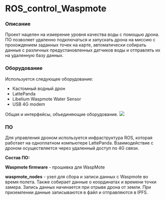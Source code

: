 # ROS_control_Waspmote

### Описание
Проект нацелен на измерение уровня качества воды с помощью дрона. ПО позволяет удаленно подключаться и запускать дрона на миссию с прохождением заданных точек на карте, автоматически собирать данные с различных предустановленных датчиков воды и отправлять их на удаленную базу данных.

### Оборудование
Используется следующее оборудование: </br>
- Кастомный водный дрон
- LattePanda
- Libelium Waspmote Water Sensor
- USB 4G modem

Общая и интерфейсы, объединяющие оборудование.
![](../master/dronstructure.jpg)

### ПО
Для управления дроном используется инфраструктура ROS, которая работает на одноплатном компьютере LattePanda. Взаимодействие с дроном осуществляется через удаленный доступ по 4G связи.

**Состав ПО:**

**Waspmote firmware** - прошивка для WaspMote

**waspmote_nodes** - узел для сбора и записи данных с Waspmote во время полета. Также собирает данные о координатах и времени точки замера. Запись данных начинается при отрыве дрона от земли. При приземлении данные записываются в файл и отправляются в IPFS.
